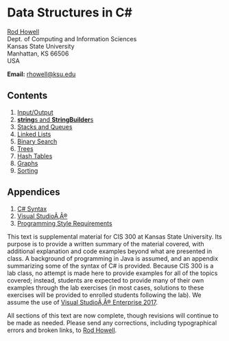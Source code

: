 # Data Structures in C\#

[Rod Howell](/~rhowell/)  
Dept. of Computing and Information Sciences  
Kansas State University  
Manhattan, KS 66506  
USA

**Email:** <rhowell@ksu.edu>

<div class="TOC">

## Contents

1.  [Input/Output](redirect/io)  
2.  [**string**s and **StringBuilder**s](redirect/strings)
3.  [Stacks and Queues](redirect/stacks-queues)
4.  [Linked Lists](redirect/linked-lists)
5.  [Binary Search](redirect/binary-search)
6.  [Trees](redirect/trees)
7.  [Hash Tables](redirect/dictionaries)
8.  [Graphs](redirect/graphs)
9.  [Sorting](redirect/sorting)

## Appendices

1.  [C\# Syntax](redirect/syntax)
2.  [Visual StudioÃ‚Â®](redirect/visual-studio)
3.  [Programming Style Requirements](redirect/style)

</div>

This text is supplemental material for CIS 300 at Kansas State
University. Its purpose is to provide a written summary of the material
covered, with additional explanation and code examples beyond what are
presented in class. A background of programming in Java is assumed, and
an appendix summarizing some of the syntax of C\# is provided. Because
CIS 300 is a lab class, no attempt is made here to provide examples for
all of the topics covered; instead, students are expected to provide
many of their own examples through the lab exercises (in most cases,
solutions to these exercises will be provided to enrolled students
following the lab). We assume the use of [Visual StudioÃ‚Â® Enterprise
2017](http://www.visualstudio.com/downloads/download-visual-studio-vs).

All sections of this text are now complete, though revisions will
continue to be made as needed. Please send any corrections, including
typographical errors and broken links, to [Rod
Howell](mailto:rhowell@ksu.edu).
